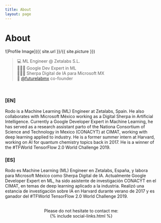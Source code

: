```yaml
---
title: About
layout: page
---
```


# About

![Profile Image]({{ site.url }}/{{ site.picture }})

> 💻 ML Engineer @ Zetalabs S.L. <br>
> 👨🏻‍💻 Google Dev Expert in ML <br>
> 👨🏻‍🏫 Sherpa Digital de IA para Microsoft MX <br>
> 🚀 [@futurelabmx](https://futurelab.mx/) co-founder

<br>

### [EN]
Rodo is a Machine Learning (ML) Engineer at Zetalabs, Spain. He also collaborates with Microsoft México working as a Digital Sherpa in Artificial Intelligence. Currently a Google Developer Expert in Machine Learning, he has served as a research assistant parto of the Nationa Consortium of Science and Technology in Mexico (CONACYT) at CIMAT, working with deep learning applied to industry. He is a former summer intern at Harvard, working on AI for quantum chemistry topics back in 2017. He is a winner of the #TFWorld TensorFlow 2.0 World Challenge 2019.

### [ES]
Rodo es Machine Learning (ML) Engineer en Zetalabs, España, y labora para Microsoft México como Sherpa Digital de IA. Actualmente Google Developer Expert en ML, ha sido asistente de investigación CONACYT en el CIMAT, en temas de deep learning aplicado a la industria. Realizó una estancia de investigación sobre IA en Harvard durante verano de 2017 y es ganador del #TFWorld TensorFlow 2.0 World Challenge 2019.

<br>
<center>
Please do not hesitate to contact me: <br>
{% include social-links.html %}
</center>
